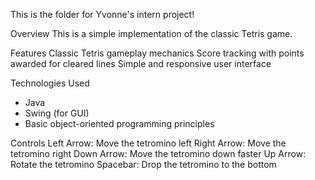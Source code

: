 This is the folder for Yvonne's intern project!

Overview
This is a simple implementation of the classic Tetris game.

Features
Classic Tetris gameplay mechanics
Score tracking with points awarded for cleared lines
Simple and responsive user interface

Technologies Used
- Java
- Swing (for GUI)
- Basic object-oriented programming principles

Controls
Left Arrow: Move the tetromino left
Right Arrow: Move the tetromino right
Down Arrow: Move the tetromino down faster
Up Arrow: Rotate the tetromino
Spacebar: Drop the tetromino to the bottom